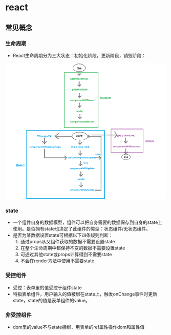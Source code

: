 # react

## 常见概念

### 生命周期

- React生命周期分为三大状态：初始化阶段，更新阶段，销毁阶段：

![avatar](../../../static/react.PNG)

### state

- 一个组件自身的数据模型，组件可以把自身需要的数据保存到自身的state上使用。是否拥有state也决定了此组件的类型：状态组件/无状态组件。
- 是否为某数据设置state可根据以下四条规则判断：
    1. 通过props从父组件获取的数据不需要设置state
    2. 在整个生命周期中都保持不变的数据不需要设置state
    3. 可通过其他state或props计算得到不需要state
    4. 不会在render方法中使用不需要state

### 受控组件

- 受控：表单里的值受控于组件state
- 特指表单组件，用户输入的值被绑在state上，触发onChange事件时更新state，state的值是表单组件的value。

### 非受控组件

- dom里的value不与state捆绑，用表单的ref属性操作dom和属性值

